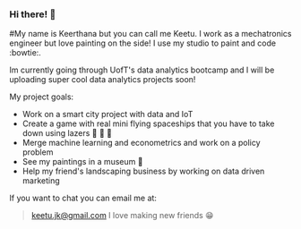 ### Hi there! :koala:

#My name is Keerthana but you can call me Keetu. I work as a mechatronics engineer but love painting on the side! I use my studio to paint and code :bowtie:. 

Im currently going through UofT's data analytics bootcamp and I will be uploading super cool data analytics projects soon!

My project goals:
- Work on a smart city project with data and IoT
- Create a game with real mini flying spaceships that you have to take down using lazers :space_invader: :space_invader: :space_invader:
- Merge machine learning and econometrics and work on a policy problem
- See my paintings in a museum :see_no_evil:
- Help my friend's landscaping business by working on data driven marketing

If you want to chat you can email me at:
>keetu.jk@gmail.com
I love making new friends :grin:
